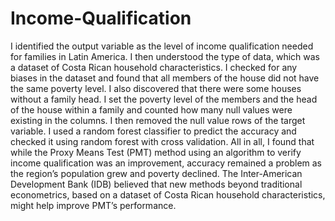 # Income-Qualification

I identified the output variable as the level of income qualification needed for families in Latin America. I then understood the type of data, which was a dataset of Costa Rican household characteristics. I checked for any biases in the dataset and found that all members of the house did not have the same poverty level. I also discovered that there were some houses without a family head. I set the poverty level of the members and the head of the house within a family and counted how many null values were existing in the columns. I then removed the null value rows of the target variable. I used a random forest classifier to predict the accuracy and checked it using random forest with cross validation. All in all, I found that while the Proxy Means Test (PMT) method using an algorithm to verify income qualification was an improvement, accuracy remained a problem as the region’s population grew and poverty declined. The Inter-American Development Bank (IDB) believed that new methods beyond traditional econometrics, based on a dataset of Costa Rican household characteristics, might help improve PMT’s performance.
